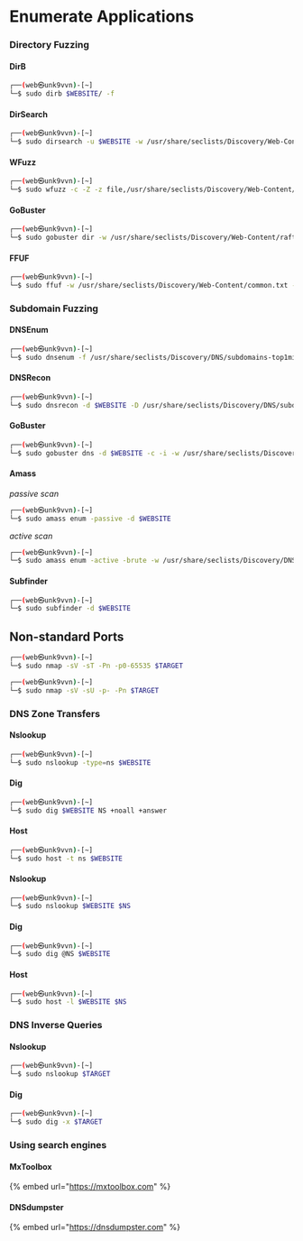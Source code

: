 # Enumerate Applications

### Directory Fuzzing

#### DirB

```bash
┌──(web㉿unk9vvn)-[~]
└─$ sudo dirb $WEBSITE/ -f
```

#### DirSearch

```bash
┌──(web㉿unk9vvn)-[~]
└─$ sudo dirsearch -u $WEBSITE -w /usr/share/seclists/Discovery/Web-Content/raft-medium-directories-lowercase.txt -e php,txt,cnf,conf
```

#### WFuzz

```bash
┌──(web㉿unk9vvn)-[~]
└─$ sudo wfuzz -c -Z -z file,/usr/share/seclists/Discovery/Web-Content/raft-medium-directories-lowercase.txt --sc 200 "$WEBSITE/FUZZ"
```

#### GoBuster

```bash
┌──(web㉿unk9vvn)-[~]
└─$ sudo gobuster dir -w /usr/share/seclists/Discovery/Web-Content/raft-medium-directories-lowercase.txt -u $WEBSITE -x php,txt,cnf,confb
```

#### FFUF

```bash
┌──(web㉿unk9vvn)-[~]
└─$ sudo ffuf -w /usr/share/seclists/Discovery/Web-Content/common.txt -u $WEBSITE/FUZZ -mc 200 -c -v
```

### Subdomain Fuzzing

#### DNSEnum

```bash
┌──(web㉿unk9vvn)-[~]
└─$ sudo dnsenum -f /usr/share/seclists/Discovery/DNS/subdomains-top1million-5000.txt -w --noreverse $WEBSITE
```

#### DNSRecon

```bash
┌──(web㉿unk9vvn)-[~]
└─$ sudo dnsrecon -d $WEBSITE -D /usr/share/seclists/Discovery/DNS/subdomains-top1million-5000.txt -t brt
```

#### GoBuster

```bash
┌──(web㉿unk9vvn)-[~]
└─$ sudo gobuster dns -d $WEBSITE -c -i -w /usr/share/seclists/Discovery/DNS/subdomains-top1million-5000.txt
```

#### Amass

_passive scan_

```bash
┌──(web㉿unk9vvn)-[~]
└─$ sudo amass enum -passive -d $WEBSITE
```

_active scan_

```bash
┌──(web㉿unk9vvn)-[~]
└─$ sudo amass enum -active -brute -w /usr/share/seclists/Discovery/DNS/subdomains-top1million-5000.txt -d $WEBSITE
```

#### Subfinder

```bash
┌──(web㉿unk9vvn)-[~]
└─$ sudo subfinder -d $WEBSITE
```

## Non-standard Ports

```bash
┌──(web㉿unk9vvn)-[~]
└─$ sudo nmap -sV -sT -Pn -p0-65535 $TARGET
```

```bash
┌──(web㉿unk9vvn)-[~]
└─$ sudo nmap -sV -sU -p- -Pn $TARGET
```

### DNS Zone Transfers

#### Nslookup

```bash
┌──(web㉿unk9vvn)-[~]
└─$ sudo nslookup -type=ns $WEBSITE
```

#### Dig

```bash
┌──(web㉿unk9vvn)-[~]
└─$ sudo dig $WEBSITE NS +noall +answer
```

#### Host

```bash
┌──(web㉿unk9vvn)-[~]
└─$ sudo host -t ns $WEBSITE
```

#### Nslookup

```bash
┌──(web㉿unk9vvn)-[~]
└─$ sudo nslookup $WEBSITE $NS
```

#### Dig

```bash
┌──(web㉿unk9vvn)-[~]
└─$ sudo dig @NS $WEBSITE
```

#### Host

```bash
┌──(web㉿unk9vvn)-[~]
└─$ sudo host -l $WEBSITE $NS
```

### DNS Inverse Queries

#### Nslookup

```bash
┌──(web㉿unk9vvn)-[~]
└─$ sudo nslookup $TARGET
```

#### Dig

```bash
┌──(web㉿unk9vvn)-[~]
└─$ sudo dig -x $TARGET
```

### Using search engines

#### MxToolbox

{% embed url="https://mxtoolbox.com" %}

#### DNSdumpster

{% embed url="https://dnsdumpster.com" %}
